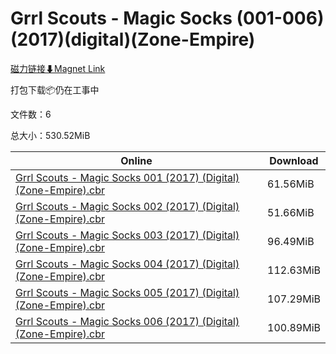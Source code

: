 # Grrl Scouts - Magic Socks (001-006)(2017)(digital)(Zone-Empire)

[磁力链接⬇Magnet Link](magnet:?xt=urn:btih:59ca4512f181d65459c8287e93603ec1a4a08a01&dn=Grrl%20Scouts%20-%20Magic%20Socks%20%28001-006%29%282017%29%28digital%29%28Zone-Empire%29)

打包下载📦仍在工事中

文件数：6

总大小：530.52MiB

Online | Download
--- | ---
[Grrl Scouts - Magic Socks 001 (2017) (Digital) (Zone-Empire).cbr](https://github.com/alicewish/markdown/blob/master/comic/Grrl-Scouts-Magic-Socks-001-2017-Digital-Zone-Empire-cbr.md) | 61.56MiB
[Grrl Scouts - Magic Socks 002 (2017) (Digital) (Zone-Empire).cbr](https://github.com/alicewish/markdown/blob/master/comic/Grrl-Scouts-Magic-Socks-002-2017-Digital-Zone-Empire-cbr.md) | 51.66MiB
[Grrl Scouts - Magic Socks 003 (2017) (Digital) (Zone-Empire).cbr](https://github.com/alicewish/markdown/blob/master/comic/Grrl-Scouts-Magic-Socks-003-2017-Digital-Zone-Empire-cbr.md) | 96.49MiB
[Grrl Scouts - Magic Socks 004 (2017) (Digital) (Zone-Empire).cbr](https://github.com/alicewish/markdown/blob/master/comic/Grrl-Scouts-Magic-Socks-004-2017-Digital-Zone-Empire-cbr.md) | 112.63MiB
[Grrl Scouts - Magic Socks 005 (2017) (Digital) (Zone-Empire).cbr](https://github.com/alicewish/markdown/blob/master/comic/Grrl-Scouts-Magic-Socks-005-2017-Digital-Zone-Empire-cbr.md) | 107.29MiB
[Grrl Scouts - Magic Socks 006 (2017) (Digital) (Zone-Empire).cbr](https://github.com/alicewish/markdown/blob/master/comic/Grrl-Scouts-Magic-Socks-006-2017-Digital-Zone-Empire-cbr.md) | 100.89MiB